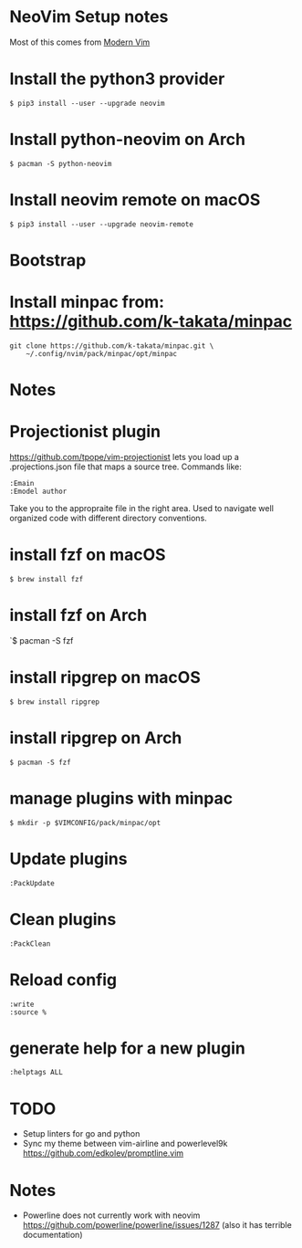 # NeoVim Setup notes
Most of this comes from [Modern Vim](https://pragprog.com/book/modvim/modern-vim)

# Install the python3 provider
`$ pip3 install --user --upgrade neovim`

# Install python-neovim on Arch
`$ pacman -S python-neovim`

# Install neovim remote on macOS
`$ pip3 install --user --upgrade neovim-remote`

# Bootstrap
# Install minpac from: https://github.com/k-takata/minpac
```
git clone https://github.com/k-takata/minpac.git \
    ~/.config/nvim/pack/minpac/opt/minpac
```

# Notes

# Projectionist plugin
https://github.com/tpope/vim-projectionist
lets you load up a .projections.json file that maps a source tree.
Commands like:
```
:Emain
:Emodel author
```
Take you to the appropraite file in the right area. Used to navigate well organized 
code with different directory conventions.

# install fzf on macOS
`$ brew install fzf`

# install fzf on Arch
`$ pacman -S fzf

# install ripgrep on macOS
`$ brew install ripgrep`

# install ripgrep on Arch
`$ pacman -S fzf`

# manage plugins with minpac
`$ mkdir -p $VIMCONFIG/pack/minpac/opt`

# Update plugins
`:PackUpdate`

# Clean plugins
`:PackClean`

# Reload config
```
:write
:source %
```

# generate help for a new plugin
`:helptags ALL`

# TODO
* Setup linters for go and python
* Sync my theme between vim-airline and powerlevel9k
    https://github.com/edkolev/promptline.vim

# Notes
* Powerline does not currently work with neovim https://github.com/powerline/powerline/issues/1287 (also it has terrible documentation)
